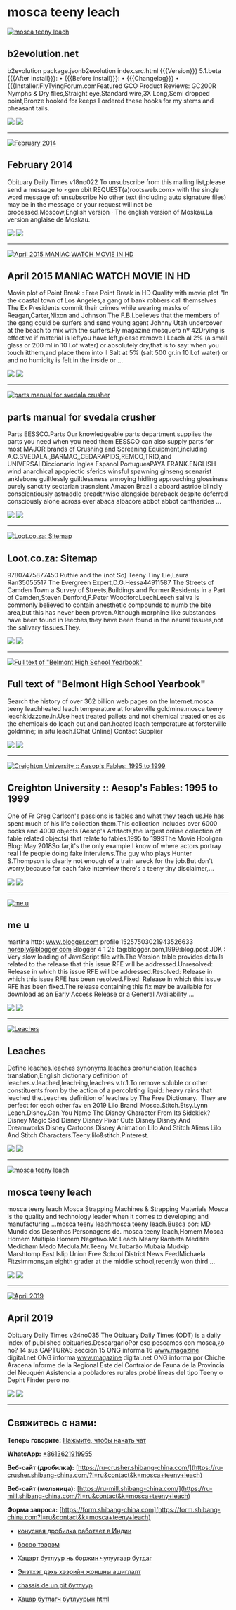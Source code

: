 # mosca teeny leach

<a href="https://swt.shibang-china.com/?l=ru&img&k=mosca+teeny+leach" target="_blank">![mosca teeny leach](http://static.shibang-china.com/all-800x300/1250.jpg)</a>

## b2evolution.net
b2evolution package.jsonb2evolution index.src.html {{{Version}}} 5.1.beta {{{After install}}}: • {{{Before install}}}: • {{{Changelog}}} • {{{Installer.FlyTyingForum.comFeatured GCO Product Reviews: GC200R Nymphs &amp; Dry flies,Straight eye,Standard wire,3X Long,Semi dropped point,Bronze hooked for keeps I ordered these hooks for my stems and pheasant tails.


<a href="https://whatsapp.shibangsoft.com/WhatsApp.php" target="_blank" title="WhatsApp">![](http://static.shibang-china.com/icon/whatsapp.png)</a> <a href="https://swt.shibang-china.com/?l=ru&icon&k=mosca+teeny+leach" target="_blank">![](http://static.shibang-china.com/icon/chat-ru.png)</a>

---

<a href="https://swt.shibang-china.com/?l=ru&img&k=mosca+teeny+leach" target="_blank">![February 2014](http://static.shibang-china.com/all-800x300/1232.jpg)</a>

## February 2014
Obituary Daily Times v18no022  To unsubscribe from this mailing list,please send a message to &lt;gen obit REQUEST(a)rootsweb.com&gt; with the single word message of: unsubscribe No other text (including auto signature files) may be in the message or your request will not be processed.Moscow,English version&nbsp;&#0183;&#32;The english version of Moskau.La version anglaise de Moskau.


<a href="https://whatsapp.shibangsoft.com/WhatsApp.php" target="_blank" title="WhatsApp">![](http://static.shibang-china.com/icon/whatsapp.png)</a> <a href="https://swt.shibang-china.com/?l=ru&icon&k=mosca+teeny+leach" target="_blank">![](http://static.shibang-china.com/icon/chat-ru.png)</a>

---

<a href="https://swt.shibang-china.com/?l=ru&img&k=mosca+teeny+leach" target="_blank">![April 2015 MANIAC WATCH MOVIE IN HD](http://static.shibang-china.com/all-800x300/201.jpg)</a>

## April 2015 MANIAC WATCH MOVIE IN HD
Movie plot of Point Break : Free Point Break in HD Quality with movie plot &quot;In the coastal town of Los Angeles,a gang of bank robbers call themselves The Ex Presidents commit their crimes while wearing masks of Reagan,Carter,Nixon and Johnson.The F.B.I.believes that the members of the gang could be surfers and send young agent Johnny Utah undercover at the beach to mix with the surfers.Fly magazine mosquero n&#186; 42Drying is effective if material is leftyou have left,please remove I Leach al 2% (a small glass or 200 ml.in 10 l.of water) or absolutely dry,that is to say: when you touch itthem,and place them into II Salt at 5% (salt 500 gr.in 10 l.of water) or and no humidity is felt in the inside or …


<a href="https://whatsapp.shibangsoft.com/WhatsApp.php" target="_blank" title="WhatsApp">![](http://static.shibang-china.com/icon/whatsapp.png)</a> <a href="https://swt.shibang-china.com/?l=ru&icon&k=mosca+teeny+leach" target="_blank">![](http://static.shibang-china.com/icon/chat-ru.png)</a>

---

<a href="https://swt.shibang-china.com/?l=ru&img&k=mosca+teeny+leach" target="_blank">![parts manual for svedala crusher](http://static.shibang-china.com/all-800x300/1441.jpg)</a>

## parts manual for svedala crusher
Parts EESSCO.Parts Our knowledgeable parts department supplies the parts you need when you need them EESSCO can also supply parts for most MAJOR brands of Crushing and Screening Equipment,including A.C.SVEDALA,,BARMAC,,CEDARAPIDS,REMCO,TRIO,and UNIVERSALDiccionario Ingles Espanol PortuguesPAYA FRANK.ENGLISH wind anarchical apoplectic sferics winsful spawning ginseng scenarist anklebone guiltlessly guiltlessness annoying hidling approaching glossiness purely sanctity sectarian trasnsient Amazon Brazil a aboard astride blindly conscientiously astraddle breadthwise alongside bareback despite deferred consciously alone across ever abaca albacore abbot abbot cantharides …


<a href="https://whatsapp.shibangsoft.com/WhatsApp.php" target="_blank" title="WhatsApp">![](http://static.shibang-china.com/icon/whatsapp.png)</a> <a href="https://swt.shibang-china.com/?l=ru&icon&k=mosca+teeny+leach" target="_blank">![](http://static.shibang-china.com/icon/chat-ru.png)</a>

---

<a href="https://swt.shibang-china.com/?l=ru&img&k=mosca+teeny+leach" target="_blank">![Loot.co.za: Sitemap](http://static.shibang-china.com/all-800x300/344.jpg)</a>

## Loot.co.za: Sitemap
97807475877450 Ruthie and the (not So) Teeny Tiny Lie,Laura Ran35055517 The Evergreen Expert,D.G.Hessa44911587 The Streets of Camden Town a Survey of Streets,Buildings and Former Residents in a Part of Camden,Steven Denford,F.Peter WoodfordLeechLeech saliva is commonly believed to contain anesthetic compounds to numb the bite area,but this has never been proven.Although morphine like substances have been found in leeches,they have been found in the neural tissues,not the salivary tissues.They.


<a href="https://whatsapp.shibangsoft.com/WhatsApp.php" target="_blank" title="WhatsApp">![](http://static.shibang-china.com/icon/whatsapp.png)</a> <a href="https://swt.shibang-china.com/?l=ru&icon&k=mosca+teeny+leach" target="_blank">![](http://static.shibang-china.com/icon/chat-ru.png)</a>

---

<a href="https://swt.shibang-china.com/?l=ru&img&k=mosca+teeny+leach" target="_blank">![Full text of &quot;Belmont High School Yearbook&quot;](http://static.shibang-china.com/all-800x300/1294.jpg)</a>

## Full text of &quot;Belmont High School Yearbook&quot;
Search the history of over 362 billion web pages on the Internet.mosca teeny leachheated leach temperature at forsterville goldmine.mosca teeny leachkidzzone.in.Use heat treated pallets and not chemical treated ones as the chemicals do leach out and can.heated leach temperature at forsterville goldmine; in situ leach.[Chat Online] Contact Supplier


<a href="https://whatsapp.shibangsoft.com/WhatsApp.php" target="_blank" title="WhatsApp">![](http://static.shibang-china.com/icon/whatsapp.png)</a> <a href="https://swt.shibang-china.com/?l=ru&icon&k=mosca+teeny+leach" target="_blank">![](http://static.shibang-china.com/icon/chat-ru.png)</a>

---

<a href="https://swt.shibang-china.com/?l=ru&img&k=mosca+teeny+leach" target="_blank">![Creighton University :: Aesop's Fables: 1995 to 1999](http://static.shibang-china.com/all-800x300/282.jpg)</a>

## Creighton University :: Aesop's Fables: 1995 to 1999
One of Fr Greg Carlson's passions is fables and what they teach us.He has spent much of his life collection them.This collection includes over 6000 books and 4000 objects (Aesop's Artifacts,the largest online collection of fable related objects) that relate to fables.1995 to 1999The Movie Hooligan Blog: May 2018So far,it's the only example I know of where actors portray real life people doing fake interviews.The guy who plays Hunter S.Thompson is clearly not enough of a train wreck for the job.But don't worry,because for each fake interview there's a teeny tiny disclaimer,…


<a href="https://whatsapp.shibangsoft.com/WhatsApp.php" target="_blank" title="WhatsApp">![](http://static.shibang-china.com/icon/whatsapp.png)</a> <a href="https://swt.shibang-china.com/?l=ru&icon&k=mosca+teeny+leach" target="_blank">![](http://static.shibang-china.com/icon/chat-ru.png)</a>

---

<a href="https://swt.shibang-china.com/?l=ru&img&k=mosca+teeny+leach" target="_blank">![me u](http://static.shibang-china.com/all-800x300/147.jpg)</a>

## me u
martina http: www.blogger.com profile 15257503021943526633 noreply@blogger.com Blogger 4 1 25 tag:blogger.com,1999:blog.post.JDK : Very slow loading of JavaScript file with.The Version table provides details related to the release that this issue RFE will be addressed.Unresolved: Release in which this issue RFE will be addressed.Resolved: Release in which this issue RFE has been resolved.Fixed: Release in which this issue RFE has been fixed.The release containing this fix may be available for download as an Early Access Release or a General Availability …


<a href="https://whatsapp.shibangsoft.com/WhatsApp.php" target="_blank" title="WhatsApp">![](http://static.shibang-china.com/icon/whatsapp.png)</a> <a href="https://swt.shibang-china.com/?l=ru&icon&k=mosca+teeny+leach" target="_blank">![](http://static.shibang-china.com/icon/chat-ru.png)</a>

---

<a href="https://swt.shibang-china.com/?l=ru&img&k=mosca+teeny+leach" target="_blank">![Leaches](http://static.shibang-china.com/all-800x300/1481.jpg)</a>

## Leaches
Define leaches.leaches synonyms,leaches pronunciation,leaches translation,English dictionary definition of leaches.v.leached,leach&#183;ing,leach&#183;es v.tr.1.To remove soluble or other constituents from by the action of a percolating liquid: heavy rains that leached the.Leaches definition of leaches by The Free Dictionary.️ ️ They are perfect for each other fav en 2019 Lilo.Brandi Mosca.Stitch.Etsy.Lynn Leach.Disney.Can You Name The Disney Character From Its Sidekick? Disney Magic Sad Disney Disney Pixar Cute Disney Disney And Dreamworks Disney Cartoons Disney Animation Lilo And Stitch Aliens Lilo And Stitch Characters.Teeny.lilo&amp;stitch.Pinterest.


<a href="https://whatsapp.shibangsoft.com/WhatsApp.php" target="_blank" title="WhatsApp">![](http://static.shibang-china.com/icon/whatsapp.png)</a> <a href="https://swt.shibang-china.com/?l=ru&icon&k=mosca+teeny+leach" target="_blank">![](http://static.shibang-china.com/icon/chat-ru.png)</a>

---

<a href="https://swt.shibang-china.com/?l=ru&img&k=mosca+teeny+leach" target="_blank">![mosca teeny leach](http://static.shibang-china.com/all-800x300/606.jpg)</a>

## mosca teeny leach
mosca teeny leach Mosca Strapping Machines &amp; Strapping Materials Mosca is the quality and technology leader when it comes to developing and manufacturing …mosca teeny leachmosca teeny leach.Busca por: MD Mundo dos Desenhos Personagens de. mosca teeny leach,Homem Mosca Homem M&#250;ltiplo Homem Negativo.Mc Leach Meany Ranheta Meditite Medicham Medo Medula.Mr.Teeny Mr.Tubar&#227;o Mubaia Mudkip Marshtomp.East Islip Union Free School District News FeedMichaela Fitzsimmons,an eighth grader at the middle school,recently won third …


<a href="https://whatsapp.shibangsoft.com/WhatsApp.php" target="_blank" title="WhatsApp">![](http://static.shibang-china.com/icon/whatsapp.png)</a> <a href="https://swt.shibang-china.com/?l=ru&icon&k=mosca+teeny+leach" target="_blank">![](http://static.shibang-china.com/icon/chat-ru.png)</a>

---

<a href="https://swt.shibang-china.com/?l=ru&img&k=mosca+teeny+leach" target="_blank">![April 2019](http://static.shibang-china.com/all-800x300/91.jpg)</a>

## April 2019
Obituary Daily Times v24no035  The Obituary Daily Times (ODT) is a daily index of published obituaries.DescargarloPor eso pescamos con mosca,&#191;o no? 14 sus CAPTURAS secci&#243;n 15 ONG informa 16 www.magazine digital.net ONG informa www.magazine digital.net ONG informa por Chiche Aracena Informe de la Regional Este del Contralor de Fauna de la Provincia del Neuqu&#233;n Asistencia a pobladores rurales.prob&#233; l&#237;neas del tipo Teeny o Depht Finder pero no.


<a href="https://whatsapp.shibangsoft.com/WhatsApp.php" target="_blank" title="WhatsApp">![](http://static.shibang-china.com/icon/whatsapp.png)</a> <a href="https://swt.shibang-china.com/?l=ru&icon&k=mosca+teeny+leach" target="_blank">![](http://static.shibang-china.com/icon/chat-ru.png)</a>

---
## Свяжитесь с нами:

**Теперь говорите:** [Нажмите, чтобы начать чат](https://swt.shibang-china.com?l=ru&contact&k=mosca+teeny+leach)

**WhatsApp:**  [+8613621919955](https://whatsapp.shibangsoft.com/WhatsApp.php)

**Веб-сайт (дробилка):** [https://ru-crusher.shibang-china.com/](https://ru-crusher.shibang-china.com/?l=ru&contact&k=mosca+teeny+leach)

**Веб-сайт (мельница):** [https://ru-mill.shibang-china.com/](https://ru-mill.shibang-china.com/?l=ru&contact&k=mosca+teeny+leach)

**Форма запроса:** [https://form.shibang-china.com](https://form.shibang-china.com?l=ru&contact&k=mosca+teeny+leach)

* [конусная дробилка работает в Индии](../130/%D0%BA%D0%BE%D0%BD%D1%83%D1%81%D0%BD%D0%B0%D1%8F%20%D0%B4%D1%80%D0%BE%D0%B1%D0%B8%D0%BB%D0%BA%D0%B0%20%D1%80%D0%B0%D0%B1%D0%BE%D1%82%D0%B0%D0%B5%D1%82%20%D0%B2%20%D0%98%D0%BD%D0%B4%D0%B8%D0%B8.md)

* [босоо тээрэм](../129/%D0%B1%D0%BE%D1%81%D0%BE%D0%BE%20%D1%82%D1%8D%D1%8D%D1%80%D1%8D%D0%BC.md)

* [Хацарт бутлуур нь боржин чулуугаар бутдаг](../127/%D0%A5%D0%B0%D1%86%D0%B0%D1%80%D1%82%20%D0%B1%D1%83%D1%82%D0%BB%D1%83%D1%83%D1%80%20%D0%BD%D1%8C%20%D0%B1%D0%BE%D1%80%D0%B6%D0%B8%D0%BD%20%D1%87%D1%83%D0%BB%D1%83%D1%83%D0%B3%D0%B0%D0%B0%D1%80%20%D0%B1%D1%83%D1%82%D0%B4%D0%B0%D0%B3.md)

* [Энэтхэг дэхь хээрийн жоншны ашиглалт](../129/%D0%AD%D0%BD%D1%8D%D1%82%D1%85%D1%8D%D0%B3%20%D0%B4%D1%8D%D1%85%D1%8C%20%D1%85%D1%8D%D1%8D%D1%80%D0%B8%D0%B9%D0%BD%20%D0%B6%D0%BE%D0%BD%D1%88%D0%BD%D1%8B%20%D0%B0%D1%88%D0%B8%D0%B3%D0%BB%D0%B0%D0%BB%D1%82.md)

* [chassis de un pit бутлуур](../130/chassis%20de%20un%20pit%20%D0%B1%D1%83%D1%82%D0%BB%D1%83%D1%83%D1%80.md)

* [Хацар бутлагч бутлуурын html](../129/%D0%A5%D0%B0%D1%86%D0%B0%D1%80%20%D0%B1%D1%83%D1%82%D0%BB%D0%B0%D0%B3%D1%87%20%D0%B1%D1%83%D1%82%D0%BB%D1%83%D1%83%D1%80%D1%8B%D0%BD%20html.md)